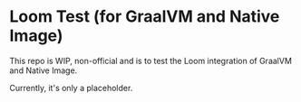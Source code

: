 # Loom Test (for GraalVM and Native Image)

This repo is WIP, non-official and is to test the Loom integration of GraalVM and Native Image.

Currently, it's only a placeholder.
